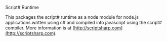 Script# Runtime

This packages the script# runtime as a node module for node.js applications written using c# and compiled into javascript using the script# compiler.
More information is at [http://scriptsharp.com](http://scriptsharp.com).
